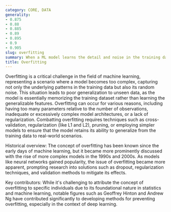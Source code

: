```yaml
---
category: CORE, DATA
generality:
- 0.875
- 0.88
- 0.885
- 0.89
- 0.895
- 0.9
- 0.905
slug: overfitting
summary: When a ML model learns the detail and noise in the training data to the extent that it negatively impacts the performance of the model on new data.
title: Overfitting
---
```


Overfitting is a critical challenge in the field of machine learning, representing a scenario where a model becomes too complex, capturing not only the underlying patterns in the training data but also its random noise. This situation leads to poor generalization to unseen data, as the model is essentially memorizing the training dataset rather than learning the generalizable features. Overfitting can occur for various reasons, including having too many parameters relative to the number of observations, inadequate or excessively complex model architectures, or a lack of regularization. Combatting overfitting requires techniques such as cross-validation, regularization (like L1 and L2), pruning, or employing simpler models to ensure that the model retains its ability to generalize from the training data to real-world scenarios.

Historical overview: The concept of overfitting has been known since the early days of machine learning, but it became more prominently discussed with the rise of more complex models in the 1990s and 2000s. As models like neural networks gained popularity, the issue of overfitting became more apparent, prompting research into solutions such as dropout, regularization techniques, and validation methods to mitigate its effects.

Key contributors: While it's challenging to attribute the concept of overfitting to specific individuals due to its foundational nature in statistics and machine learning, notable figures such as Geoffrey Hinton and Andrew Ng have contributed significantly to developing methods for preventing overfitting, especially in the context of deep learning.